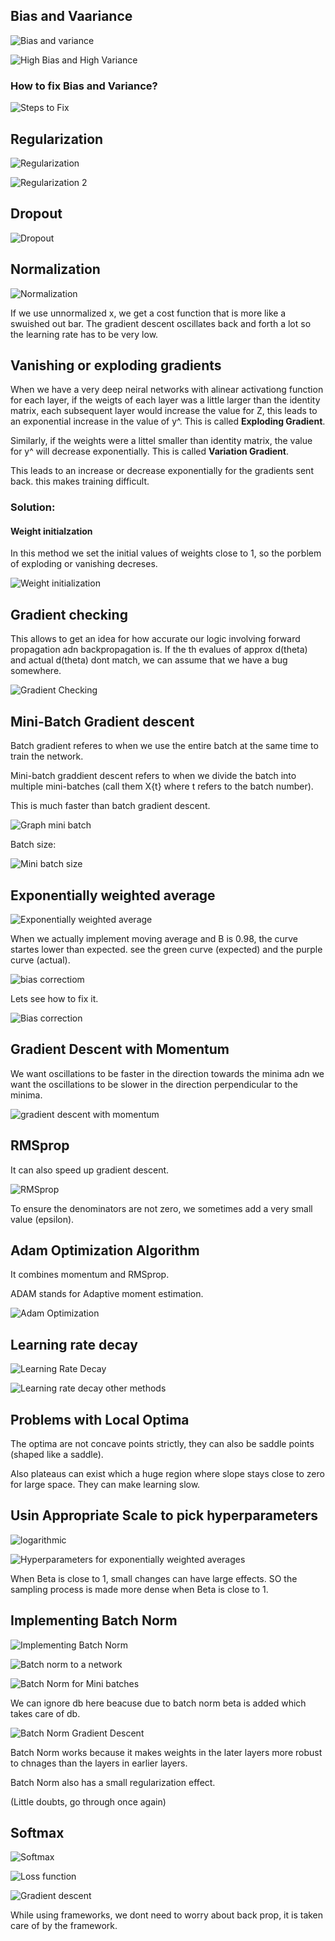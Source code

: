 

## Bias and Vaariance

![Bias and variance](/Deep%20Learning/assets/Bias%20And%20variance.png)

![High Bias and High Variance](/Deep%20Learning/assets/high%20bias%20and%20variance.png)


### How to fix Bias and Variance?

![Steps to Fix](/Deep%20Learning/assets/steps%20to%20fix.png)


## Regularization

![Regularization](/Deep%20Learning/assets/Regulariztion.png)

![Regularization 2](/Deep%20Learning/assets/regularization%202.png)


## Dropout

![Dropout](/Deep%20Learning/assets/Dropout.png)


## Normalization

![Normalization](/Deep%20Learning/assets/NOrmalization.png)

If we use unnormalized x, we get a cost function that is more like a swuished out bar. The gradient descent oscillates back and forth a lot so the learning rate has to be very low.

## Vanishing or exploding gradients

When we have a very deep neiral networks with alinear activationg function for each layer, if the weigts of each layer was a little larger than the identity matrix, each subsequent layer would increase the value for Z, this leads to an exponential increase in the value of y^. This is called **Exploding Gradient**.

Similarly, if the weights were a littel smaller than identity matrix, the value for y^ will decrease exponentially. This is called **Variation Gradient**.

This leads to an increase or decrease exponentially for the gradients sent back. this makes training difficult.

### Solution:
 #### Weight initialzation
 In this method we set the initial values of weights close to 1, so the porblem of exploding or vanishing decreses.
 
 ![Weight initialization](/Deep%20Learning/assets/Weight%20initialization.png)


## Gradient checking

This allows to get an idea for how accurate our logic involving forward propagation adn backpropagation is. If the th evalues of approx d(theta) and actual d(theta) dont match, we can assume that we have a bug somewhere.

![Gradient Checking](/Deep%20Learning/assets/Gradient%20checking.png)


## Mini-Batch Gradient descent

Batch gradient referes to when we use the entire batch at the same time to train the network.

Mini-batch graddient descent refers to when we divide the batch into multiple mini-batches (call them X{t} where t refers to the batch number).

This is much faster than batch gradient descent.

![Graph mini batch](/Deep%20Learning/assets/Mini%20batch%20gradient%20descent%20graph.png)

Batch size:

![Mini batch size](/Deep%20Learning/assets/mini%20batch%20size.png)

## Exponentially weighted average

![Exponentially weighted average](/Deep%20Learning/assets/Exponentially%20weighted%20average.png)

When we actually implement moving average and B is 0.98, the curve startes lower than expected. see the green curve (expected) and the purple curve (actual).

![bias correctiom](/Deep%20Learning/assets/bias%20correction.png)

Lets see how to fix it.

![Bias correction](/Deep%20Learning/assets/bias%20correction%202.png)

## Gradient Descent with Momentum

We want oscillations to be faster in the direction towards the minima adn we want the oscillations to be slower in the direction perpendicular to the minima.

![gradient descent with momentum](/Deep%20Learning/assets/gradient%20descent%20with%20momentum.png)


## RMSprop

It can also speed up gradient descent.

![RMSprop](/Deep%20Learning/assets/RMSprop.png)

To ensure the denominators are not zero, we sometimes add a very small value (epsilon).

## Adam Optimization Algorithm

It combines momentum and RMSprop.

ADAM stands for Adaptive moment estimation.

![Adam Optimization](/Deep%20Learning/assets/Adam%20Optimization.png)

## Learning rate decay

![Learning Rate Decay](/Deep%20Learning/assets/Learning%20rate%20decay.png)

![Learning rate decay other methods](/Deep%20Learning/assets/Learning%20rat%20edecay%20other%20methods.png)

## Problems with Local Optima

The optima are not concave points strictly, they can also be saddle points (shaped like a saddle).

Also plateaus can exist which a huge region where slope stays close to zero for large space.
They can make learning slow.


## Usin Appropriate Scale to pick hyperparameters

![logarithmic](/Deep%20Learning/assets/hyperparameter%20selection%20random%2C%20logarithmic.png)

![Hyperparameters for exponentially weighted averages](/Deep%20Learning/assets/Hyperparameters%20for%20exponentially%20weighted%20averages.png)

When Beta is close to 1, small changes can have large effects. SO the sampling process is made more dense when Beta is close to 1.

## Implementing Batch Norm

![Implementing Batch Norm](/Deep%20Learning/assets/Implementing%20Batch%20Norm.png)

![Batch norm to a network](/Deep%20Learning/assets/Batch%20Norm%20to%20a%20netwrok.png)

![Batch Norm for Mini batches](/Deep%20Learning/assets/BAtch%20norm%20for%20mini%20batches.png)

We can ignore db here beacuse due to batch norm beta is added which takes care of db.

![Batch Norm Gradient Descent](/Deep%20Learning/assets/batch%20norm%20gradient%20descent.png)

Batch Norm works because it makes weights in the later layers more robust to chnages than the layers in earlier layers.

Batch Norm also has a small regularization effect.

(Little doubts, go through once again)

## Softmax

![Softmax](/Deep%20Learning/assets/Softmax.png)

![Loss function](/Deep%20Learning/assets/Loss%20function%20for%20softmax.png)

![Gradient descent](/Deep%20Learning/assets/Gradient%20descent%20for%20softmax.png)

While using frameworks, we dont need to worry about back prop, it is taken care of by the framework.